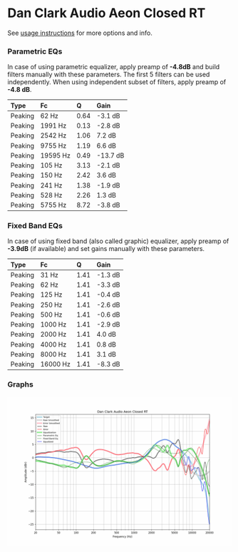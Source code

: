 # Dan Clark Audio Aeon Closed RT
See [usage instructions](https://github.com/jaakkopasanen/AutoEq#usage) for more options and info.

### Parametric EQs
In case of using parametric equalizer, apply preamp of **-4.8dB** and build filters manually
with these parameters. The first 5 filters can be used independently.
When using independent subset of filters, apply preamp of **-4.8 dB**.

| Type    | Fc       |    Q | Gain     |
|:--------|:---------|:-----|:---------|
| Peaking | 62 Hz    | 0.64 | -3.1 dB  |
| Peaking | 1991 Hz  | 0.13 | -2.8 dB  |
| Peaking | 2542 Hz  | 1.06 | 7.2 dB   |
| Peaking | 9755 Hz  | 1.19 | 6.6 dB   |
| Peaking | 19595 Hz | 0.49 | -13.7 dB |
| Peaking | 105 Hz   | 3.13 | -2.1 dB  |
| Peaking | 150 Hz   | 2.42 | 3.6 dB   |
| Peaking | 241 Hz   | 1.38 | -1.9 dB  |
| Peaking | 528 Hz   | 2.26 | 1.3 dB   |
| Peaking | 5755 Hz  | 8.72 | -3.8 dB  |

### Fixed Band EQs
In case of using fixed band (also called graphic) equalizer, apply preamp of **-3.9dB**
(if available) and set gains manually with these parameters.

| Type    | Fc       |    Q | Gain    |
|:--------|:---------|:-----|:--------|
| Peaking | 31 Hz    | 1.41 | -1.3 dB |
| Peaking | 62 Hz    | 1.41 | -3.3 dB |
| Peaking | 125 Hz   | 1.41 | -0.4 dB |
| Peaking | 250 Hz   | 1.41 | -2.6 dB |
| Peaking | 500 Hz   | 1.41 | -0.6 dB |
| Peaking | 1000 Hz  | 1.41 | -2.9 dB |
| Peaking | 2000 Hz  | 1.41 | 4.0 dB  |
| Peaking | 4000 Hz  | 1.41 | 0.8 dB  |
| Peaking | 8000 Hz  | 1.41 | 3.1 dB  |
| Peaking | 16000 Hz | 1.41 | -8.3 dB |

### Graphs
![](./Dan%20Clark%20Audio%20Aeon%20Closed%20RT.png)